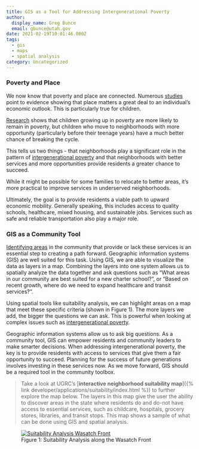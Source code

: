 ```yaml
---
title: GIS as a Tool for Addressing Intergenerational Poverty
author:
  display_name: Greg Bunce
  email: gbunce@utah.gov
date: 2021-02-19T10:01:46.000Z
tags:
  - gis
  - maps
  - spatial analysis
category: Uncategorized
---
```


### Poverty and Place



We now know that poverty and place are connected. Numerous [studies](https://www.nytimes.com/2015/05/04/upshot/an-atlas-of-upward-mobility-shows-paths-out-of-poverty.html) point to evidence showing that place matters a great deal to an individual’s economic outlook. This is particularly true for children.

[Research](http://www.equality-of-opportunity.org/images/nbhds_exec_summary.pdf) shows that children growing up in poverty are more likely to remain in poverty, but children who move to neighborhoods with more opportunity (particularly before their teenage years) have a much better chance of breaking the cycle.

This tells us two things - that neighborhoods play a significant role in the pattern of [intergenerational poverty](https://jobs.utah.gov/edo/intergenerational/index.html) and that neighborhoods with better services and more opportunities provide residents a greater chance to succeed.

While it might be possible for some families to relocate to better areas, it’s more practical to improve services in underserved neighborhoods.

Ultimately, the goal is to provide residents a viable path to upward economic mobility. Generally speaking, this includes access to quality schools, healthcare, mixed housing, and sustainable jobs. Services such as safe and reliable transportation also play a major role.

### GIS as a Community Tool



[Identifying areas](https://www.nytimes.com/interactive/2015/05/03/upshot/the-best-and-worst-places-to-grow-up-how-your-area-compares.html) in the community that provide or lack these services is an essential step to creating a path forward. Geographic information systems (GIS) are well suited for this task. Using GIS, we are able to visualize the data as layers in a map. Combining the layers into one system allows us to spatially analyze the data together and ask questions such as “What areas in our community are best suited for a new charter school?”, or “Based on recent growth, where do we need to expand healthcare and transit services?”.

Using spatial tools like suitability analysis, we can highlight areas on a map that meet these specific criteria (shown in Figure 1). The more layers we add, the bigger the questions we can ask. This is powerful when looking at complex issues such as [intergenerational poverty](https://jobs.utah.gov/edo/intergenerational/whatisigp.pdf).

Geographic information systems allow us to ask big questions. As a community tool, GIS can empower residents and community leaders to make smarter decisions. When addressing intergenerational poverty, the key is to provide residents with access to services that give them a fair opportunity to succeed. Planning for the success of future generations involves investing in these services now. As we move forward, GIS should be a required tool in the community toolbox.

> Take a look at UGRC’s [**interactive neighborhood suitability map**]({% link developer/applications/suitability/index.html %}) to further explore the map below. The layers in this map give the user the ability to discover areas in the state where residents do and do-not have access to essential services, such as childcare, hospitals, grocery stores, libraries, and transit stops. This map shows a sample of what can be done using GIS and spatial analysis.

<div class="flex flex--around">
  <figure class="caption">
    <a href="{% link developer/applications/suitability/index.html %}"><img class="caption__image" src="{% link images/suitability_analysis_wasatchfront.png %}" alt="Suitability Analysis Wasatch Front" loading="lazy" /></a>
    <figcaption class="caption__text">Figure 1: Suitability Analysis along the Wasatch Front</figcaption>
  </figure>
</div>
